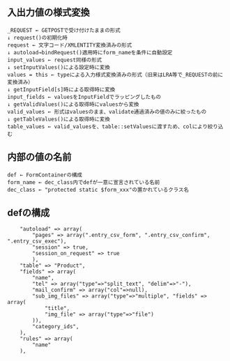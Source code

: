 

## 入出力値の様式変換

    _REQUEST ← GETPOSTで受け付けたままの形式
    ↓ request()の初期化時
    request ← 文字コード/XMLENTITY変換済みの形式
    ↓ autoload→bindRequest()適用時にform_nameを条件に自動設定
    input_values ← request同様の形式
    ↓ setInputValues()による設定時に変換
    values = this ← typeによる入力様式変換済みの形式（旧来はLRA等で_REQUESTの前に変換済み）
    ↓ getInputField[s]時による取得時に変換
    input_fields ← valuesをInputFieldでラッピングしたもの
    ↓ getValidValues()による取得時にvaluesから変換
    valid_values ← 形式はvaluesのまま、validate通過済みの値のみに絞ったもの
    ↓ getTableValues()による取得時に変換
    table_values ← valid_valuesを、table::setValuesに渡すため、colにより絞り込む

## 内部の値の名前

    def ← FormContainerの構成
    form_name ← dec_class内でdefが一意に宣言されている名前
    dec_class ← "protected static $form_xxx"の置かれているクラス名

## defの構成

~~~
    "autoload" => array(
        "pages" => array(".entry_csv_form", ".entry_csv_confirm", ".entry_csv_exec"),
        "session" => true,
        "session_on_request" => true
        ),
    "table" => "Product",
    "fields" => array(
        "name",
        "tel" => array("type"=>"split_text", "delim"=>"-"),
        "mail_confirm" => array("col"=>null),
        "sub_img_files" => array("type"=>"multiple", "fields" => array(
            "title",
            "img_file" => array("type"=>"file")
        )),
        "category_ids",
    ),
    "rules" => array(
        "name"
    ),
~~~